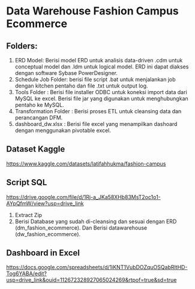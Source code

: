 # Data Warehouse Fashion Campus Ecommerce

## Folders:
1.  ERD Model: Berisi model ERD untuk analisis data-driven .cdm untuk conceptual model dan .ldm untuk logical model. ERD ini dapat diakses dengan software Sybase PowerDesigner.
2. Schedule Job Folder: berisi file script .bat untuk menjalankan job dengan kitchen pentaho dan file .txt untuk output log.
3. Tools Folder : Berisi file installer ODBC untuk koneksi import data dari MySQL ke excel. Berisi file jar yang digunakan untuk menghubungkan pentaho ke MySQL.
4. Transformation Folder : Berisi proses ETL untuk cleansing data dan perancangan DFM.
5. dashboard_dw.xlsx : Berisi file excel yang menampilkan dashoard dengan menggunakan pivotable excel.

## Dataset Kaggle
https://www.kaggle.com/datasets/latifahhukma/fashion-campus

## Script SQL
https://drive.google.com/file/d/1Rj-a_JKa58XHb83MsT2oc1o1-AYpQfmW/view?usp=drive_link
1. Extract Zip
2. Berisi Database yang sudah di-cleansing dan sesuai dengan ERD (dm_fashion_ecommerce). Dan Berisi datawarehouse (dw_fashion_ecommerce).


## Dashboard in Excel
https://docs.google.com/spreadsheets/d/1iKNT1VubDOZquOSQabRltHD-Tog6YABA/edit?usp=drive_link&ouid=112672328927065024269&rtpof=true&sd=true
